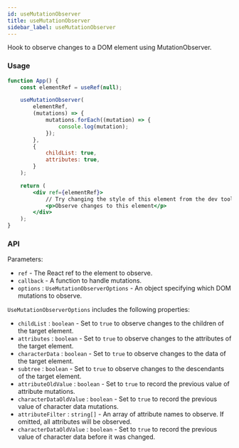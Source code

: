```yaml
---
id: useMutationObserver
title: useMutationObserver
sidebar_label: useMutationObserver
---
```


Hook to observe changes to a DOM element using MutationObserver.

### Usage

```jsx
function App() {
	const elementRef = useRef(null);

	useMutationObserver(
		elementRef,
		(mutations) => {
			mutations.forEach((mutation) => {
				console.log(mutation);
			});
		},
		{
			childList: true,
			attributes: true,
		}
	);

	return (
		<div ref={elementRef}>
			// Try changing the style of this element from the dev tools
			<p>Observe changes to this element</p>
		</div>
	);
}
```

### API

Parameters:

- `ref` - The React ref to the element to observe.
- `callback` - A function to handle mutations.
- `options` : `UseMutationObserverOptions` - An object specifying which DOM mutations to observe.

`UseMutationObserverOptions` includes the following properties:

- `childList` : `boolean` - Set to `true` to observe changes to the children of the target element.
- `attributes` : `boolean` - Set to `true` to observe changes to the attributes of the target element.
- `characterData` : `boolean` - Set to `true` to observe changes to the data of the target element.
- `subtree` : `boolean` - Set to `true` to observe changes to the descendants of the target element.
- `attributeOldValue` : `boolean` - Set to `true` to record the previous value of attribute mutations.
- `characterDataOldValue` : `boolean` - Set to `true` to record the previous value of character data mutations.
- `attributeFilter` : `string[]` - An array of attribute names to observe. If omitted, all attributes will be observed.
- `characterDataOldValue` : `boolean` - Set to `true` to record the previous value of character data before it was changed.
